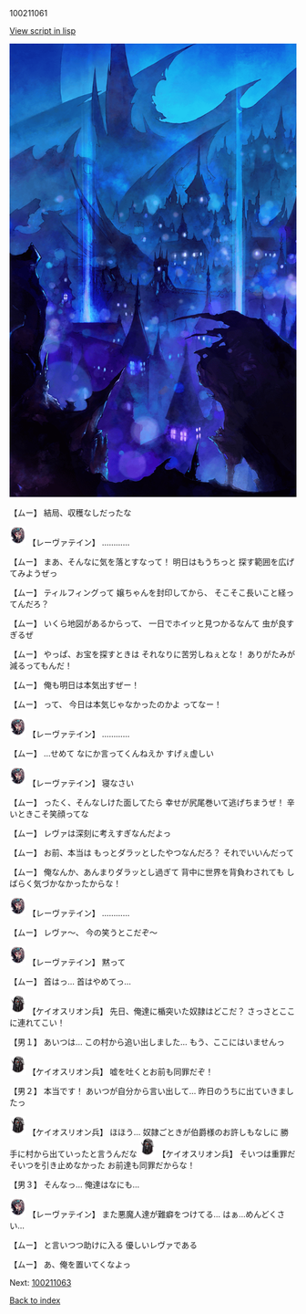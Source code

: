100211061

[View script in lisp](../scripts/100211061.txt)

![300_devil_night03.png](../images/backgrounds/300_devil_night03.png)

【ムー】
結局、収穫なしだったな

<img src="../images/units/3100211.png" alt="3100211.png" height="34"/>
【レーヴァテイン】
…………

【ムー】
まあ、そんなに気を落とすなって！
明日はもうちっと
探す範囲を広げてみようぜっ

【ムー】
ティルフィングって
嬢ちゃんを封印してから、
そこそこ長いこと経ってんだろ？

【ムー】
いくら地図があるからって、
一日でホイッと見つかるなんて
虫が良すぎるぜ

【ムー】
やっぱ、お宝を探すときは
それなりに苦労しねぇとな！
ありがたみが減るってもんだ！

【ムー】
俺も明日は本気出すぜー！

【ムー】
って、
今日は本気じゃなかったのかよ
ってなー！

<img src="../images/units/3100211.png" alt="3100211.png" height="34"/>
【レーヴァテイン】
…………

【ムー】
…せめて
なにか言ってくんねえか
すげぇ虚しい

<img src="../images/units/3100211.png" alt="3100211.png" height="34"/>
【レーヴァテイン】
寝なさい

【ムー】
ったく、そんなしけた面してたら
幸せが尻尾巻いて逃げちまうぜ！
辛いときこそ笑顔ってな

【ムー】
レヴァは深刻に考えすぎなんだよっ

【ムー】
お前、本当は
もっとダラッとしたやつなんだろ？
それでいいんだって

【ムー】
俺なんか、あんまりダラッとし過ぎて
背中に世界を背負わされても
しばらく気づかなかったからな！

<img src="../images/units/3100211.png" alt="3100211.png" height="34"/>
【レーヴァテイン】
…………

【ムー】
レヴァ～、
今の笑うとこだぞ～

<img src="../images/units/3100211.png" alt="3100211.png" height="34"/>
【レーヴァテイン】
黙って

【ムー】
首はっ…
首はやめてっ…

<img src="../images/units/3820001.png" alt="3820001.png" height="34"/>
【ケイオスリオン兵】
先日、俺達に楯突いた奴隷はどこだ？
さっさとここに連れてこい！

【男１】
あいつは…
この村から追い出しました…
もう、ここにはいませんっ

<img src="../images/units/3820001.png" alt="3820001.png" height="34"/>
【ケイオスリオン兵】
嘘を吐くとお前も同罪だぞ！

【男２】
本当です！
あいつが自分から言い出して…
昨日のうちに出ていきましたっ

<img src="../images/units/3820001.png" alt="3820001.png" height="34"/>
【ケイオスリオン兵】
ほほう…
奴隷ごときが伯爵様のお許しもなしに
勝手に村から出ていったと言うんだな

<img src="../images/units/3820001.png" alt="3820001.png" height="34"/>
【ケイオスリオン兵】
そいつは重罪だ
そいつを引き止めなかった
お前達も同罪だからな！

【男３】
そんなっ…
俺達はなにも…

<img src="../images/units/3100211.png" alt="3100211.png" height="34"/>
【レーヴァテイン】
また悪魔人達が難癖をつけてる…
はぁ…めんどくさい…

【ムー】
と言いつつ助けに入る
優しいレヴァである

【ムー】
あ、俺を置いてくなよっ


Next: [100211063](100211063.md)

[Back to index](index.md)
